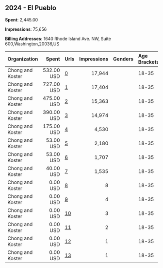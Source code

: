## 2024 - El Pueblo 
**Spent**: 2,445.00

**Impressions**: 75,656

**Billing Addresses**: 1640 Rhode Island Ave. NW, Suite 600,Washington,20036,US

|Organization|Spent|Urls|Impressions|Genders|Age Brackets|Country Codes|
|:---|---:|:---|---:|:---|:---|:---|
|Chong and Koster|532.00 USD|[0](https://www.snap.com/political-ads/asset/91f3b4d276837262671888b9aae44cd88fd74c750d6f6c8024cd95c5c1c1e243?mediaType=png)|17,944||18-35|united states|
|Chong and Koster|727.00 USD|[1](https://www.snap.com/political-ads/asset/b2e1a24ba06359f20c63724b0802683251d3643a15e391ebcf94854848c9b068?mediaType=png)|17,404||18-35|united states|
|Chong and Koster|475.00 USD|[2](https://www.snap.com/political-ads/asset/b44f96bea6cc411b1e025ba27bf1fa4ea11f667c7782fbe90cccb61f08e3e01e?mediaType=png)|15,363||18-35|united states|
|Chong and Koster|390.00 USD|[3](https://www.snap.com/political-ads/asset/ff6e7196a2bb1a75eea06ee2b5e3f6b7f0dfa36e0aa579fa948162afbf10b1c3?mediaType=png)|14,974||18-35|united states|
|Chong and Koster|175.00 USD|[4](https://www.snap.com/political-ads/asset/4c59757cddab683ce3cdd65b7af80c8b85eb6c8308c2d8c40d572467430b8e38?mediaType=png)|4,530||18-35|united states|
|Chong and Koster|53.00 USD|[5](https://www.snap.com/political-ads/asset/3bb4219759764f92eccd49b2b7054a4e1afde758fe0b01b2c4e6cd57aa5076c4?mediaType=png)|2,180||18-35|united states|
|Chong and Koster|53.00 USD|[6](https://www.snap.com/political-ads/asset/5aeddb5270e686717be42fd2bf434c18ff1120be71f3322a3ff6e5326b96e844?mediaType=png)|1,707||18-35|united states|
|Chong and Koster|40.00 USD|[7](https://www.snap.com/political-ads/asset/13008d56fb7606bed32bc426616328c8c8f76c29bd46a6d25419b608b0be7a78?mediaType=png)|1,535||18-35|united states|
|Chong and Koster|0.00 USD|[8](https://www.snap.com/political-ads/asset/91f3b4d276837262671888b9aae44cd88fd74c750d6f6c8024cd95c5c1c1e243?mediaType=png)|8||18-35|united states|
|Chong and Koster|0.00 USD|[9](https://www.snap.com/political-ads/asset/b44f96bea6cc411b1e025ba27bf1fa4ea11f667c7782fbe90cccb61f08e3e01e?mediaType=png)|4||18-35|united states|
|Chong and Koster|0.00 USD|[10](https://www.snap.com/political-ads/asset/ff6e7196a2bb1a75eea06ee2b5e3f6b7f0dfa36e0aa579fa948162afbf10b1c3?mediaType=png)|3||18-35|united states|
|Chong and Koster|0.00 USD|[11](https://www.snap.com/political-ads/asset/3bb4219759764f92eccd49b2b7054a4e1afde758fe0b01b2c4e6cd57aa5076c4?mediaType=png)|2||18-35|united states|
|Chong and Koster|0.00 USD|[12](https://www.snap.com/political-ads/asset/5aeddb5270e686717be42fd2bf434c18ff1120be71f3322a3ff6e5326b96e844?mediaType=png)|1||18-35|united states|
|Chong and Koster|0.00 USD|[13](https://www.snap.com/political-ads/asset/b2e1a24ba06359f20c63724b0802683251d3643a15e391ebcf94854848c9b068?mediaType=png)|1||18-35|united states|
